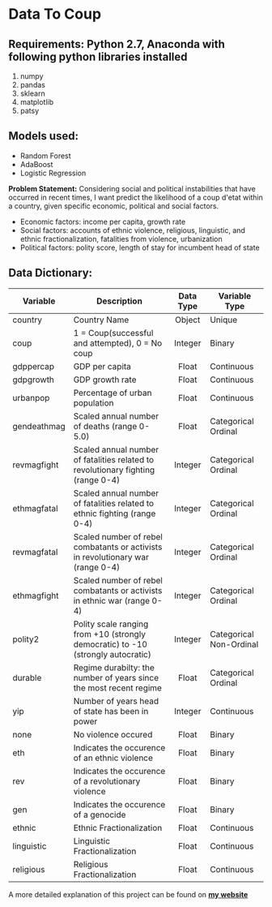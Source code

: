 # Data To Coup

## Requirements: Python 2.7, Anaconda with following python libraries installed

1. numpy
2. pandas
3. sklearn
4. matplotlib
5. patsy


## Models used:
- Random Forest
- AdaBoost
- Logistic Regression

<b>Problem Statement:</b> Considering social and political instabilities that have occurred in recent times, I want predict the likelihood of a coup d'etat within a country, given specific economic, political and social factors.

- Economic factors: income per capita, growth rate
- Social factors: accounts of ethnic violence, religious, linguistic, and ethnic fractionalization, fatalities from 
  violence, urbanization
- Political factors: polity score, length of stay for incumbent head of state


## Data Dictionary:

| Variable | Description | Data Type | Variable Type |
| --- | --- | :---: | --- |
| country | Country Name | Object | Unique |
| coup | 1 = Coup(successful and attempted), 0 = No coup | Integer | Binary |
| gdppercap | GDP per capita | Float | Continuous |
| gdpgrowth | GDP growth rate | Float | Continuous |
| urbanpop | Percentage of urban population | Float | Continuous |
| gendeathmag |Scaled annual number of deaths (range 0-5.0) | Float | Categorical Ordinal |
| revmagfight |Scaled annual number of fatalities related to revolutionary fighting (range 0-4) | Integer | Categorical Ordinal |
| ethmagfatal |Scaled annual number of fatalities related to ethnic fighting (range 0-4)|Integer | Categorical Ordinal |
| revmagfatal |Scaled number of rebel combatants or activists in revolutionary war (range 0-4) | Integer | Categorical Ordinal |
| ethmagfight |Scaled number of rebel combatants or activists in ethnic war (range 0-4) | Integer | Categorical Ordinal |
| polity2 |Polity scale ranging from +10 (strongly democratic) to -10 (strongly autocratic) | Integer | Categorical Non-Ordinal |
| durable |Regime durabilty: the number of years since the most recent regime | Float | Categorical Ordinal |
| yip | Number of years head of state has been in power | Integer | Continuous |
| none | No violence occured | Float | Binary |
| eth | Indicates the occurence of an ethnic violence | Float | Binary |
| rev | Indicates the occurence of a revolutionary violence | Float | Binary |
| gen | Indicates the occurence of a genocide | Float | Binary |
| ethnic | Ethnic Fractionalization | Float | Continuous |
| linguistic | Linguistic Fractionalization|  Float | Continuous |
| religious | Religious Fractionalization | Float | Continuous |


A more detailed explanation of this project can be found on **[my website](http://lolalasisi.wixsite.com/mysite/data-to-coup)**

